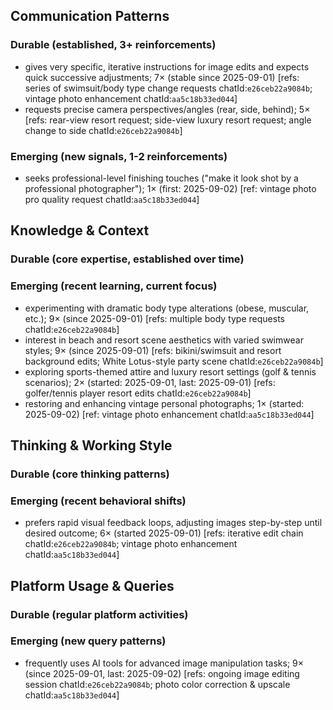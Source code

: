 ## Communication Patterns
### Durable (established, 3+ reinforcements)
- gives very specific, iterative instructions for image edits and expects quick successive adjustments; 7× (stable since 2025-09-01) [refs: series of swimsuit/body type change requests chatId:`e26ceb22a9084b`; vintage photo enhancement chatId:`aa5c18b33ed044`]
- requests precise camera perspectives/angles (rear, side, behind); 5× [refs: rear-view resort request; side-view luxury resort request; angle change to side chatId:`e26ceb22a9084b`]

### Emerging (new signals, 1-2 reinforcements)
- seeks professional-level finishing touches ("make it look shot by a professional photographer"); 1× (first: 2025-09-02) [ref: vintage photo pro quality request chatId:`aa5c18b33ed044`]

## Knowledge & Context
### Durable (core expertise, established over time)

### Emerging (recent learning, current focus)
- experimenting with dramatic body type alterations (obese, muscular, etc.); 9× (since 2025-09-01) [refs: multiple body type requests chatId:`e26ceb22a9084b`]
- interest in beach and resort scene aesthetics with varied swimwear styles; 9× (since 2025-09-01) [refs: bikini/swimsuit and resort background edits; White Lotus-style party scene chatId:`e26ceb22a9084b`]
- exploring sports-themed attire and luxury resort settings (golf & tennis scenarios); 2× (started: 2025-09-01, last: 2025-09-01) [refs: golfer/tennis player resort edits chatId:`e26ceb22a9084b`]
- restoring and enhancing vintage personal photographs; 1× (started: 2025-09-02) [ref: vintage photo enhancement chatId:`aa5c18b33ed044`]

## Thinking & Working Style
### Durable (core thinking patterns)

### Emerging (recent behavioral shifts)
- prefers rapid visual feedback loops, adjusting images step-by-step until desired outcome; 6× (started 2025-09-01) [refs: iterative edit chain chatId:`e26ceb22a9084b`; vintage photo enhancement chatId:`aa5c18b33ed044`]

## Platform Usage & Queries
### Durable (regular platform activities)

### Emerging (new query patterns)
- frequently uses AI tools for advanced image manipulation tasks; 9× (since 2025-09-01, last: 2025-09-02) [refs: ongoing image editing session chatId:`e26ceb22a9084b`; photo color correction & upscale chatId:`aa5c18b33ed044`]